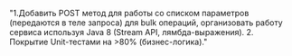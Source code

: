 
"1.Добавить POST метод для работы со списком параметров (передаются в теле запроса) для bulk операций, организовать работу сервиса используя Java 8 (Stream API, лямбда-выражения).
 2. Покрытие Unit-тестами на >80% (бизнес-логика)."
